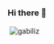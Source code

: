 ### Hi there 👋

<p>&nbsp;<img align="center" src="https://github-readme-stats.vercel.app/api?username=gabiliz&theme=dark&show_icons=true" alt="gabiliz" /></p>

